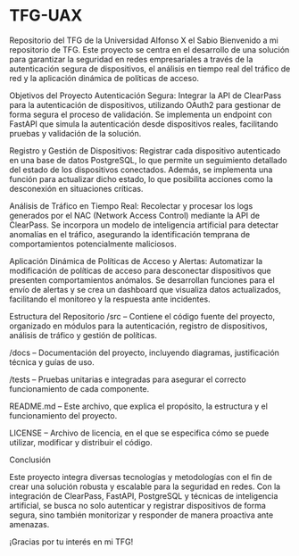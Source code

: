 # TFG-UAX
Repositorio del TFG  de la Universidad Alfonso X el Sabio
Bienvenido a mi repositorio de TFG. Este proyecto se centra en el desarrollo de una solución  para garantizar la seguridad en redes empresariales a través de la autenticación segura de dispositivos, el análisis en tiempo real del tráfico de red y la aplicación dinámica de políticas de acceso.

Objetivos del Proyecto
Autenticación Segura:
Integrar la API de ClearPass para la autenticación de dispositivos, utilizando OAuth2 para gestionar de forma segura el proceso de validación. Se implementa un endpoint con FastAPI que simula la autenticación desde dispositivos reales, facilitando pruebas y validación de la solución.

Registro y Gestión de Dispositivos:
Registrar cada dispositivo autenticado en una base de datos PostgreSQL, lo que permite un seguimiento detallado del estado de los dispositivos conectados. Además, se implementa una función para actualizar dicho estado, lo que posibilita acciones como la desconexión en situaciones críticas.

Análisis de Tráfico en Tiempo Real:
Recolectar y procesar los logs generados por el NAC (Network Access Control) mediante la API de ClearPass. Se incorpora un modelo de inteligencia artificial para detectar anomalías en el tráfico, asegurando la identificación temprana de comportamientos potencialmente maliciosos.

Aplicación Dinámica de Políticas de Acceso y Alertas:
Automatizar la modificación de políticas de acceso para desconectar dispositivos que presenten comportamientos anómalos. Se desarrollan funciones para el envío de alertas y se crea un dashboard que visualiza datos actualizados, facilitando el monitoreo y la respuesta ante incidentes.

Estructura del Repositorio
/src – Contiene el código fuente del proyecto, organizado en módulos para la autenticación, registro de dispositivos, análisis de tráfico y gestión de políticas.

/docs – Documentación del proyecto, incluyendo diagramas, justificación técnica y guías de uso.

/tests – Pruebas unitarias e integradas para asegurar el correcto funcionamiento de cada componente.

README.md – Este archivo, que explica el propósito, la estructura y el funcionamiento del proyecto.

LICENSE – Archivo de licencia, en el que se especifica cómo se puede utilizar, modificar y distribuir el código.

Conclusión

Este proyecto integra diversas tecnologías y metodologías con el fin de crear una solución robusta y escalable para la seguridad en redes. Con la integración de ClearPass, FastAPI, PostgreSQL y técnicas de inteligencia artificial, se busca no solo autenticar y registrar dispositivos de forma segura, sino también monitorizar y responder de manera proactiva ante amenazas.

¡Gracias por tu interés en mi TFG!
